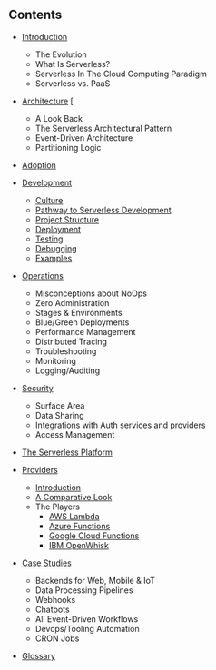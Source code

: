 ## Contents

* [Introduction](./introduction.md)
    * The Evolution
    * What Is Serverless?
    * Serverless In The Cloud Computing Paradigm
    * Serverless vs. PaaS
      
* [Architecture](./architecture/README.md) [
    * A Look Back
    * The Serverless Architectural Pattern
    * Event-Driven Architecture
    * Partitioning Logic

* [Adoption](./adoption/README.md)

* [Development](./dev/README.md)
    * [Culture](./dev/culture.md)
    * [Pathway to Serverless Development](./dev/pathway_to_sls.md)
    * [Project Structure](./dev/project_structure.md)
    * [Deployment](./dev/deployment.md)
    * [Testing](./dev/testing.md)
    * [Debugging](./dev/debugging.md)
    * [Examples](./dev/examples.md)
    
* [Operations](./ops/README.md)
    * Misconceptions about NoOps
    * Zero Administration    
    * Stages & Environments
    * Blue/Green Deployments
    * Performance Management
    * Distributed Tracing
    * Troubleshooting
    * Monitoring
    * Logging/Auditing

* [Security](./security/README.md)
    * Surface Area
    * Data Sharing 
    * Integrations with Auth services and providers
    * Access Management

* [The Serverless Platform](./platform/README.md)

* [Providers](./providers/README.md)
    * [Introduction](./providers/README.md#introduction)
    * [A Comparative Look](./providers/README.md#a-comparative-look)
    * The Players
      * [AWS Lambda](./providers/aws.md)
      * [Azure Functions](./providers/azure.md)
      * [Google Cloud Functions](./providers/gcf.md)
      * [IBM OpenWhisk](./providers/openwhisk.md)

* [Case Studies](./case_studies/README.md)
    * Backends for Web, Mobile & IoT
    * Data Processing Pipelines
    * Webhooks
    * Chatbots
    * All Event-Driven Workflows
    * Devops/Tooling Automation
    * CRON Jobs

* [Glossary](./glossary.md)
